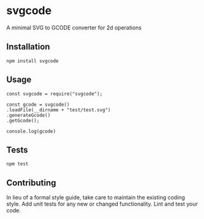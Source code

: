 # svgcode
A minimal SVG to GCODE converter for 2d operations

## Installation

  `npm install svgcode`

## Usage

    const svgcode = require("svgcode");

    const gcode = svgcode()
    .loadFile(__dirname + "test/test.svg")
    .generateGcode()
    .getGcode();
    
    console.log(gcode)
  


## Tests

  `npm test`

## Contributing

In lieu of a formal style guide, take care to maintain the existing coding style. Add unit tests for any new or changed functionality. Lint and test your code.